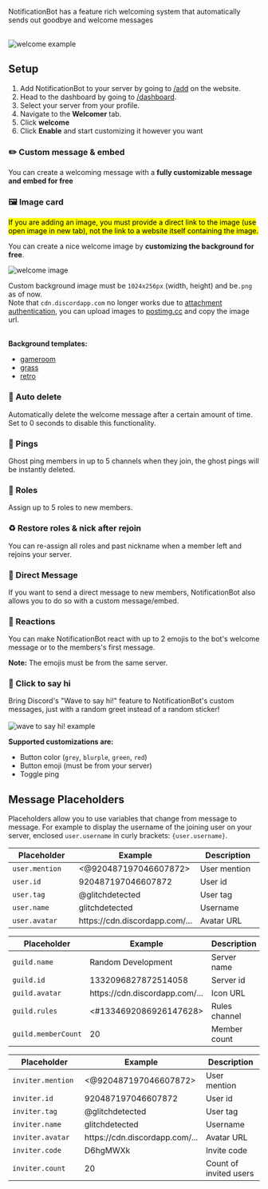 NotificationBot has a feature rich welcoming system that automatically sends out goodbye and welcome messages
<br />
<br />

![welcome example](/doc-assets/welcome.png?fullwidth=true)

## Setup
1. Add NotificationBot to your server by going to [/add](/add) on the website.
2. Head to the dashboard by going to [/dashboard](/dashboard?to=notifications).
3. Select your server from your profile.
4. Navigate to the **Welcomer** tab.
5. Click **welcome**
7. Click **Enable** and start customizing it however you want

### ✏️ Custom message & embed
You can create a welcoming message with a **fully customizable message and embed for free**

### 🖼️ Image card
<mark>
    If you are adding an image, you must provide a direct link to the image (use open image in new tab), 
    not the link to a website itself containing the image.
</mark>
<br />

You can create a nice welcome image by **customizing the background for free**.

![welcome image](/doc-assets/welcome.png?fullwidth=true)

Custom background image must be `1024x256px` (width, height) and be`.png` as of now.<br />
Note that `cdn.discordapp.com` no longer works due to [attachment authentication](https://support.discord.com/hc/en-us/community/posts/360061593771-Privacy-for-CDN-attachements), you can upload images to [postimg.cc](https://postimg.cc/) and copy the image url.
<br />
<br />

**Background templates:**
- [gameroom](/backgrounds/gameroom.jpg)
- [grass](/backgrounds/grass.jpg)
- [retro](/backgrounds/retro.jpg)

### 🧨 Auto delete
Automatically delete the welcome message after a certain amount of time. Set to 0 seconds to disable this functionality.

### 🏓 Pings
Ghost ping members in up to 5 channels when they join, the ghost pings will be instantly deleted.

### 👀 Roles
Assign up to 5 roles to new members.

### ♻️ Restore roles & nick after rejoin
You can re-assign all roles and past nickname when a member left and rejoins your server.

### 💬 Direct Message
If you want to send a direct message to new members, NotificationBot also allows you to do so with a custom message/embed.

### 🎉 Reactions
You can make NotificationBot react with up to 2 emojis to the bot's welcome message or to the members's first message.

**Note:** The emojis must be from the same server.

### 👋 Click to say hi
Bring Discord's "Wave to say hi!" feature to NotificationBot's custom messages, just with a random greet instead of a random sticker!
<br />
<br />
![wave to say hi! example](/doc-assets/welcome.png)


**Supported customizations are:**
- Button color (`grey`, `blurple`, `green`, `red`)
- Button emoji (must be from your server)
- Toggle ping

## Message Placeholders
Placeholders allow you to use variables that change from message to message. For example to display the username of the joining user on your server, enclosed `user.username` in curly brackets: `{user.username}`.

<table>
    <thead>
        <tr>
            <th width="181">Placeholder</th>
            <th>Example</th>
            <th width="181">Description</th>
        </tr>
    </thead>
    <tbody>
        <tr>
            <td><code>user.mention</code></td>
            <td><@920487197046607872></td>
            <td>User mention</td>
        </tr>
        <tr>
            <td><code>user.id</code></td>
            <td>920487197046607872</td>
            <td>User id</td>
        </tr>
        <tr>
            <td><code>user.tag</code></td>
            <td>@glitchdetected</td>
            <td>User tag</td>
        </tr>
        <tr>
            <td><code>user.name</code></td>
            <td>glitchdetected</td>
            <td>Username</td>
        </tr>
        <tr>
            <td><code>user.avatar</code></td>
            <td>https://cdn.discordapp.com/...</td>
            <td>Avatar URL</td>
        </tr>
    </tbody>
</table>

<table>
    <thead>
        <tr>
            <th width="181">Placeholder</th>
            <th>Example</th>
            <th width="181">Description</th>
        </tr>
    </thead>
    <tbody>
        <tr>
            <td><code>guild.name</code></td>
            <td>Random Development</td>
            <td>Server name</td>
        </tr>
        <tr>
            <td><code>guild.id</code></td>
            <td>1332096827872514058</td>
            <td>Server id</td>
        </tr>
        <tr>
            <td><code>guild.avatar</code></td>
            <td>https://cdn.discordapp.com/...</td>
            <td>Icon URL</td>
        </tr>
        <tr>
            <td><code>guild.rules</code></td>
            <td><#1334692086926147628></td>
            <td>Rules channel</td>
        </tr>
        <tr>
            <td><code>guild.memberCount</code></td>
            <td>20</td>
            <td>Member count</td>
        </tr>
    </tbody>
</table>

<table>
    <thead>
        <tr>
            <th width="181">Placeholder</th>
            <th>Example</th>
            <th width="181">Description</th>
        </tr>
    </thead>
    <tbody>
        <tr>
            <td><code>inviter.mention</code></td>
            <td><@920487197046607872></td>
            <td>User mention</td>
        </tr>
        <tr>
            <td><code>inviter.id</code></td>
            <td>920487197046607872</td>
            <td>User id</td>
        </tr>
        <tr>
            <td><code>inviter.tag</code></td>
            <td>@glitchdetected</td>
            <td>User tag</td>
        </tr>
        <tr>
            <td><code>inviter.name</code></td>
            <td>glitchdetected</td>
            <td>Username</td>
        </tr>
        <tr>
            <td><code>inviter.avatar</code></td>
            <td>https://cdn.discordapp.com/...</td>
            <td>Avatar URL</td>
        </tr>
        <tr>
            <td><code>inviter.code</code></td>
            <td>D6hgMWXk</td>
            <td>Invite code</td>
        </tr>
        <tr>
            <td><code>inviter.count</code></td>
            <td>20</td>
            <td>Count of invited users</td>
        </tr>
    </tbody>
</table>